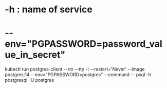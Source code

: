 # -h : name of service
# --env="PGPASSWORD=password_value_in_secret"
kubectl run postgres-client --rm --tty -i --restart='Never' --image postgres:14 --env="PGPASSWORD=postgres" --command -- psql -h postgresql -U postgres

